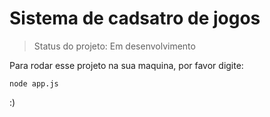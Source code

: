<h1>Sistema de cadsatro de jogos</h1>

> Status do projeto: Em desenvolvimento

Para rodar esse projeto na sua maquina, por favor digite:

```
node app.js
```

:)